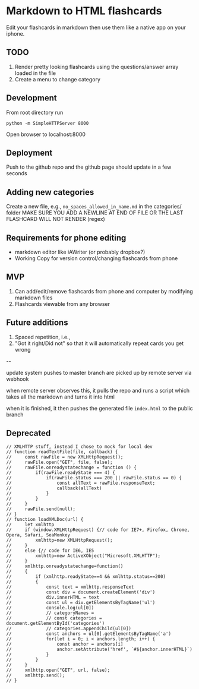 # Markdown to HTML flashcards
Edit your flashcards in markdown then use them like a native app on your iphone.

## TODO
1. Render pretty looking flashcards using the questions/answer array loaded in the file
2. Create a menu to change category

## Development
From root directory run
 
`python -m SimpleHTTPServer 8000`

Open browser to localhost:8000

## Deployment
Push to the github repo and the github page should update in a few seconds

## Adding new categories
Create a new file, e.g., `no_spaces_allowed_in_name.md` in the categories/ folder
MAKE SURE YOU ADD A NEWLINE AT END OF FILE OR THE LAST FLASHCARD WILL NOT RENDER (regex)

## Requirements for phone editing
- markdown editor like iAWriter (or probably dropbox?)
- Working Copy for version control/changing flashcards from phone

## MVP
1. Can add/edit/remove flashcards from phone and computer by modifying markdown files
2. Flashcards viewable from any browser

## Future additions
1. Spaced repetition, i.e., 
2. "Got it right/Did not" so that it will automatically repeat cards you get wrong

-- 

update system
pushes to master branch are picked up by remote server via webhook

when remote server observes this, it pulls the repo and runs a script which takes all the markdown and turns it into html

when it is finished, it then pushes the generated file `index.html` to the public branch

## Deprecated
```
// XMLHTTP stuff, instead I chose to mock for local dev
// function readTextFile(file, callback) {
//     const rawFile = new XMLHttpRequest();
//     rawFile.open("GET", file, false);
//     rawFile.onreadystatechange = function () {
//         if(rawFile.readyState === 4) {
//             if(rawFile.status === 200 || rawFile.status == 0) {
//                 const allText = rawFile.responseText;
//                 callback(allText)
//             }
//         }
//     }
//     rawFile.send(null);
// }
// function loadXMLDoc(url) {
//     let xmlhttp
//     if (window.XMLHttpRequest) {// code for IE7+, Firefox, Chrome, Opera, Safari, SeaMonkey
//         xmlhttp=new XMLHttpRequest();
//     }
//     else {// code for IE6, IE5
//         xmlhttp=new ActiveXObject("Microsoft.XMLHTTP");
//     }
//     xmlhttp.onreadystatechange=function()
//     {
//         if (xmlhttp.readyState==4 && xmlhttp.status==200)
//         {
//             const text = xmlhttp.responseText   
//             const div = document.createElement('div')
//             div.innerHTML = text
//             const ul = div.getElementsByTagName('ul')
//             console.log(ul[0])
//             // categoryNames = 
//             // const categories = document.getElementById('categories')
//             // categories.appendChild(ul[0])
//             const anchors = ul[0].getElementsByTagName('a')
//             for(let i = 0; i < anchors.length; i++) {
//                 const anchor = anchors[i]
//                 anchor.setAttribute('href', `#${anchor.innerHTML}`)
//             }
//         }
//     }
//     xmlhttp.open("GET", url, false);
//     xmlhttp.send();
// }
```